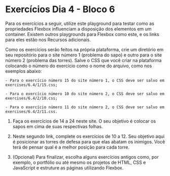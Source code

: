 # Exercícios Dia 4 - Bloco 6

Para os exercícios a seguir, utilize este playground para testar como as propriedades Flexbox influenciam a disposição dos elementos em um container. Existem outros playgrounds para Flexbox como este, e os links para eles estão nos Recursos adicionais.

Como os exercícios serão feitos na própria plataforma, crie um diretório em seu repositório para o site número 1 (problema do sapo) e outro para o site número 2 (problema das torres). Salve o CSS que você criar na plataforma colocando o número do exercício como o nome do arquivo, como nos exemplos abaixo:

	- Para o exercício número 15 do site número 1, o CSS deve ser salvo em exercises/6.4/1/15.css;
	
	- Para o exercício número 10 do site número 2, o CSS deve ser salvo em exercises/6.4/2/10.css;
	
	- Para o exercício número 11 do site número 2, o CSS deve ser salvo em exercises/6.4/2/11.css.
	
1. Faça os exercícios de 14 a 24 neste site. O seu objetivo é colocar os sapos em cima de suas respectivas folhas.

2. Neste segundo link, complete os exercícios de 10 a 12. Seu objetivo aqui é posicionar as torres de defesa para que elas abatam os inimigos. Você terá de pensar qual é a melhor posição para cada torre.

3. (Opcional) Para finalizar, escolha alguns exercícios antigos como, por exemplo, o portfólio ou até mesmo os projetos de HTML, CSS e JavaScript e estruture as páginas utilizando Flexbox.
